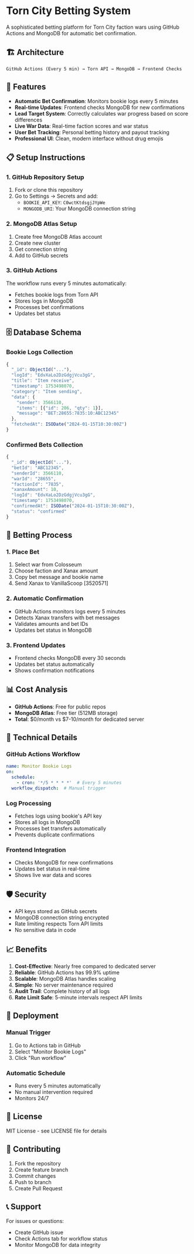 # Torn City Betting System

A sophisticated betting platform for Torn City faction wars using GitHub Actions and MongoDB for automatic bet confirmation.

## 🏗️ Architecture

```
GitHub Actions (Every 5 min) → Torn API → MongoDB → Frontend Checks
```

## 🚀 Features

- **Automatic Bet Confirmation**: Monitors bookie logs every 5 minutes
- **Real-time Updates**: Frontend checks MongoDB for new confirmations
- **Lead Target System**: Correctly calculates war progress based on score differences
- **Live War Data**: Real-time faction scores and war status
- **User Bet Tracking**: Personal betting history and payout tracking
- **Professional UI**: Clean, modern interface without drug emojis

## 📋 Setup Instructions

### 1. GitHub Repository Setup

1. Fork or clone this repository
2. Go to Settings → Secrets and add:
   - `BOOKIE_API_KEY`: `C0wctKtdsgjJYpWe`
   - `MONGODB_URI`: Your MongoDB connection string

### 2. MongoDB Atlas Setup

1. Create free MongoDB Atlas account
2. Create new cluster
3. Get connection string
4. Add to GitHub secrets

### 3. GitHub Actions

The workflow runs every 5 minutes automatically:
- Fetches bookie logs from Torn API
- Stores logs in MongoDB
- Processes bet confirmations
- Updates bet status

## 🗄️ Database Schema

### Bookie Logs Collection
```javascript
{
  "_id": ObjectId("..."),
  "logId": "EdvXaLo2DzGdgjVcu3gG",
  "title": "Item receive",
  "timestamp": 1753498070,
  "category": "Item sending",
  "data": {
    "sender": 3566110,
    "items": [{"id": 206, "qty": 1}],
    "message": "BET:28655:7835:10:ABC12345"
  },
  "fetchedAt": ISODate("2024-01-15T10:30:00Z")
}
```

### Confirmed Bets Collection
```javascript
{
  "_id": ObjectId("..."),
  "betId": "ABC12345",
  "senderId": 3566110,
  "warId": "28655",
  "factionId": "7835",
  "xanaxAmount": 10,
  "logId": "EdvXaLo2DzGdgjVcu3gG",
  "timestamp": 1753498070,
  "confirmedAt": ISODate("2024-01-15T10:30:00Z"),
  "status": "confirmed"
}
```

## 🎯 Betting Process

### 1. Place Bet
1. Select war from Colosseum
2. Choose faction and Xanax amount
3. Copy bet message and bookie name
4. Send Xanax to VanillaScoop [3520571]

### 2. Automatic Confirmation
- GitHub Actions monitors logs every 5 minutes
- Detects Xanax transfers with bet messages
- Validates amounts and bet IDs
- Updates bet status in MongoDB

### 3. Frontend Updates
- Frontend checks MongoDB every 30 seconds
- Updates bet status automatically
- Shows confirmation notifications

## 📊 Cost Analysis

- **GitHub Actions**: Free for public repos
- **MongoDB Atlas**: Free tier (512MB storage)
- **Total**: $0/month vs $7-10/month for dedicated server

## 🔧 Technical Details

### GitHub Actions Workflow
```yaml
name: Monitor Bookie Logs
on:
  schedule:
    - cron: '*/5 * * * *'  # Every 5 minutes
  workflow_dispatch:  # Manual trigger
```

### Log Processing
- Fetches logs using bookie's API key
- Stores all logs in MongoDB
- Processes bet transfers automatically
- Prevents duplicate confirmations

### Frontend Integration
- Checks MongoDB for new confirmations
- Updates bet status in real-time
- Shows live war data and scores

## 🛡️ Security

- API keys stored as GitHub secrets
- MongoDB connection string encrypted
- Rate limiting respects Torn API limits
- No sensitive data in code

## 📈 Benefits

1. **Cost-Effective**: Nearly free compared to dedicated server
2. **Reliable**: GitHub Actions has 99.9% uptime
3. **Scalable**: MongoDB Atlas handles scaling
4. **Simple**: No server maintenance required
5. **Audit Trail**: Complete history of all logs
6. **Rate Limit Safe**: 5-minute intervals respect API limits

## 🚀 Deployment

### Manual Trigger
1. Go to Actions tab in GitHub
2. Select "Monitor Bookie Logs"
3. Click "Run workflow"

### Automatic Schedule
- Runs every 5 minutes automatically
- No manual intervention required
- Monitors 24/7

## 📝 License

MIT License - see LICENSE file for details

## 🤝 Contributing

1. Fork the repository
2. Create feature branch
3. Commit changes
4. Push to branch
5. Create Pull Request

## 📞 Support

For issues or questions:
- Create GitHub issue
- Check Actions tab for workflow status
- Monitor MongoDB for data integrity 